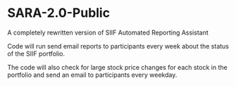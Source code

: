 # SARA-2.0-Public

A completely rewritten version of SIIF Automated Reporting Assistant

Code will run send email reports to participants every week about the status of the SIIF portfolio.

The code will also check for large stock price changes for each stock in the portfolio and send an email to participants every weekday.
